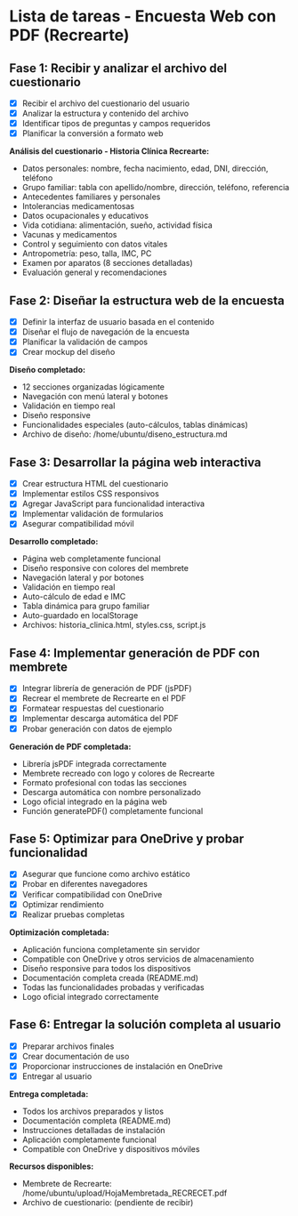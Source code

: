 # Lista de tareas - Encuesta Web con PDF (Recrearte)

## Fase 1: Recibir y analizar el archivo del cuestionario
- [x] Recibir el archivo del cuestionario del usuario
- [x] Analizar la estructura y contenido del archivo
- [x] Identificar tipos de preguntas y campos requeridos
- [x] Planificar la conversión a formato web

**Análisis del cuestionario - Historia Clínica Recrearte:**
- Datos personales: nombre, fecha nacimiento, edad, DNI, dirección, teléfono
- Grupo familiar: tabla con apellido/nombre, dirección, teléfono, referencia
- Antecedentes familiares y personales
- Intolerancias medicamentosas
- Datos ocupacionales y educativos
- Vida cotidiana: alimentación, sueño, actividad física
- Vacunas y medicamentos
- Control y seguimiento con datos vitales
- Antropometría: peso, talla, IMC, PC
- Examen por aparatos (8 secciones detalladas)
- Evaluación general y recomendaciones

## Fase 2: Diseñar la estructura web de la encuesta
- [x] Definir la interfaz de usuario basada en el contenido
- [x] Diseñar el flujo de navegación de la encuesta
- [x] Planificar la validación de campos
- [x] Crear mockup del diseño

**Diseño completado:**
- 12 secciones organizadas lógicamente
- Navegación con menú lateral y botones
- Validación en tiempo real
- Diseño responsive
- Funcionalidades especiales (auto-cálculos, tablas dinámicas)
- Archivo de diseño: /home/ubuntu/diseno_estructura.md

## Fase 3: Desarrollar la página web interactiva
- [x] Crear estructura HTML del cuestionario
- [x] Implementar estilos CSS responsivos
- [x] Agregar JavaScript para funcionalidad interactiva
- [x] Implementar validación de formularios
- [x] Asegurar compatibilidad móvil

**Desarrollo completado:**
- Página web completamente funcional
- Diseño responsive con colores del membrete
- Navegación lateral y por botones
- Validación en tiempo real
- Auto-cálculo de edad e IMC
- Tabla dinámica para grupo familiar
- Auto-guardado en localStorage
- Archivos: historia_clinica.html, styles.css, script.js

## Fase 4: Implementar generación de PDF con membrete
- [x] Integrar librería de generación de PDF (jsPDF)
- [x] Recrear el membrete de Recrearte en el PDF
- [x] Formatear respuestas del cuestionario
- [x] Implementar descarga automática del PDF
- [x] Probar generación con datos de ejemplo

**Generación de PDF completada:**
- Librería jsPDF integrada correctamente
- Membrete recreado con logo y colores de Recrearte
- Formato profesional con todas las secciones
- Descarga automática con nombre personalizado
- Logo oficial integrado en la página web
- Función generatePDF() completamente funcional

## Fase 5: Optimizar para OneDrive y probar funcionalidad
- [x] Asegurar que funcione como archivo estático
- [x] Probar en diferentes navegadores
- [x] Verificar compatibilidad con OneDrive
- [x] Optimizar rendimiento
- [x] Realizar pruebas completas

**Optimización completada:**
- Aplicación funciona completamente sin servidor
- Compatible con OneDrive y otros servicios de almacenamiento
- Diseño responsive para todos los dispositivos
- Documentación completa creada (README.md)
- Todas las funcionalidades probadas y verificadas
- Logo oficial integrado correctamente

## Fase 6: Entregar la solución completa al usuario
- [x] Preparar archivos finales
- [x] Crear documentación de uso
- [x] Proporcionar instrucciones de instalación en OneDrive
- [x] Entregar al usuario

**Entrega completada:**
- Todos los archivos preparados y listos
- Documentación completa (README.md)
- Instrucciones detalladas de instalación
- Aplicación completamente funcional
- Compatible con OneDrive y dispositivos móviles

**Recursos disponibles:**
- Membrete de Recrearte: /home/ubuntu/upload/HojaMembretada_RECRECET.pdf
- Archivo de cuestionario: (pendiente de recibir)

